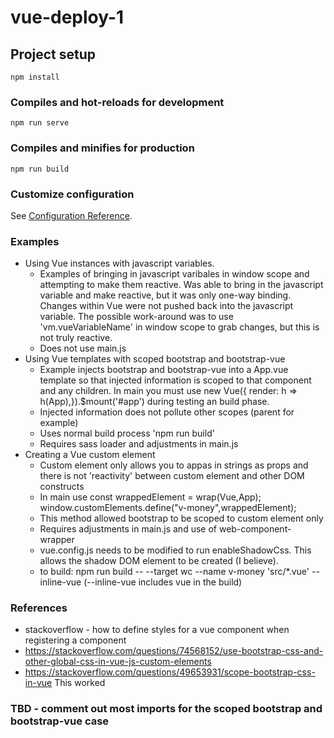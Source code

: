 # vue-deploy-1

## Project setup
```
npm install
```

### Compiles and hot-reloads for development
```
npm run serve
```

### Compiles and minifies for production
```
npm run build
```

### Customize configuration
See [Configuration Reference](https://cli.vuejs.org/config/).


### Examples

- Using Vue instances with javascript variables.   
  - Examples of bringing in javascript varibales in window scope and attempting to make them reactive.  Was able to bring in the javascript variable and make reactive, but it was only one-way binding. Changes within Vue were not pushed back into the javascript variable.  The possible work-around
  was to use 'vm.vueVariableName' in window scope to grab changes, but this is not truly reactive.
  - Does not use main.js
- Using Vue templates with scoped bootstrap and bootstrap-vue
    - Example injects bootstrap and bootstrap-vue into a App.vue template so that injected information is scoped to that component and any children.  In main you must use new Vue({ render: h => h(App),}).$mount('#app') during testing an build phase.
    - Injected information does not pollute other scopes (parent for example)
    - Uses normal build process 'npm run build'
    - Requires sass loader and adjustments in main.js
- Creating a Vue custom element
  - Custom element only allows you to appas in strings as props and there is not 'reactivity' between custom element and other DOM constructs
  - In main use const wrappedElement = wrap(Vue,App); window.customElements.define("v-money",wrappedElement);
  - This method allowed bootstrap to be scoped to custom element only
  - Requires adjustments in main.js and use of web-component-wrapper
  - vue.config.js needs to be modified to run enableShadowCss.  This allows the shadow DOM element to be created (I believe).
  - to build: 
                npm run build -- --target wc --name v-money 'src/*.vue' --inline-vue   (--inline-vue includes vue in the build)


### References

* stackoverflow - how to define styles for a vue component when registering a component
* https://stackoverflow.com/questions/74568152/use-bootstrap-css-and-other-global-css-in-vue-js-custom-elements
* https://stackoverflow.com/questions/49653931/scope-bootstrap-css-in-vue This worked


### TBD - comment out most imports for the scoped bootstrap and bootstrap-vue case